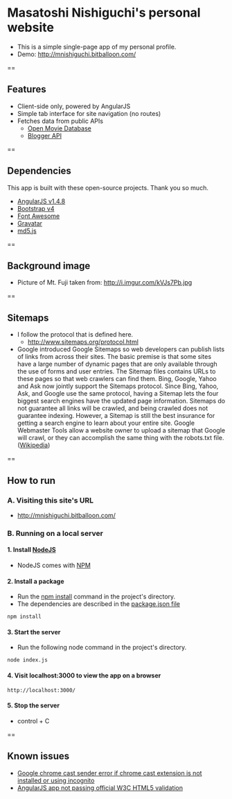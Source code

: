 # Masatoshi Nishiguchi's personal website

- This is a simple single-page app of my personal profile.
- Demo: http://mnishiguchi.bitballoon.com/

==

## Features
- Client-side only, powered by AngularJS
- Simple tab interface for site navigation (no routes)
- Fetches data from public APIs
    + [Open Movie Database](http://www.omdbapi.com/)
    + [Blogger API](https://developers.google.com/blogger/?hl=en)

==

## Dependencies
This app is built with these open-source projects. Thank you so much.
- [AngularJS v1.4.8](https://angularjs.org/)
- [Bootstrap v4](http://v4-alpha.getbootstrap.com/)
- [Font Awesome](https://fortawesome.github.io/Font-Awesome/)
- [Gravatar](http://en.gravatar.com/)
- [md5.js](https://github.com/blueimp/JavaScript-MD5)

==

## Background image
- Picture of Mt. Fuji taken from: http://i.imgur.com/kVJs7Pb.jpg

==

## Sitemaps
- I follow the protocol that is defined here.
    + http://www.sitemaps.org/protocol.html
- Google introduced Google Sitemaps so web developers can publish lists of links from across their sites. The basic premise is that some sites have a large number of dynamic pages that are only available through the use of forms and user entries. The Sitemap files contains URLs to these pages so that web crawlers can find them. Bing, Google, Yahoo and Ask now jointly support the Sitemaps protocol.
Since Bing, Yahoo, Ask, and Google use the same protocol, having a Sitemap lets the four biggest search engines have the updated page information. Sitemaps do not guarantee all links will be crawled, and being crawled does not guarantee indexing. However, a Sitemap is still the best insurance for getting a search engine to learn about your entire site. Google Webmaster Tools allow a website owner to upload a sitemap that Google will crawl, or they can accomplish the same thing with the robots.txt file. ([Wikipedia](https://en.wikipedia.org/wiki/Site_map))

==

## How to run

### A. Visiting this site's URL
- http://mnishiguchi.bitballoon.com/

### B. Running on a local server

#### 1. Install [NodeJS](https://nodejs.org/en/)
- NodeJS comes with [NPM](https://www.npmjs.com/)

#### 2. Install a package
- Run the [npm install](https://docs.npmjs.com/cli/install) command in the project's directory.
- The dependencies are described in the [package.json file](https://docs.npmjs.com/files/package.json)

```
npm install
```

#### 3. Start the server
- Run the following node command in the project's directory.
```
node index.js
```

#### 4. Visit localhost:3000 to view the app on a browser
```
http://localhost:3000/
```

#### 5. Stop the server
- control + C

==

## Known issues
- [Google chrome cast sender error if chrome cast extension is not installed or using incognito](http://stackoverflow.com/questions/24490323/google-chrome-cast-sender-error-if-chrome-cast-extension-is-not-installed-or-usi)
- [AngularJS app not passing official W3C HTML5 validation](http://stackoverflow.com/questions/18607437/should-i-care-about-w3c-validation)

